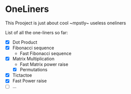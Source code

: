 # OneLiners
This Prooject is just about cool ~mpstly~ useless oneliners

List of all the one-liners so far:

*  [x] Dot Product
*  [x] Fibonacci sequence
   * Fast Fibonacci sequence
*  [x] Matrix Multiplication
    * Fast Matrix power raise
  *  [x] Permutations
*  [x] Tictactoe
*  [x] Fast Power raise
*  [ ] ...
